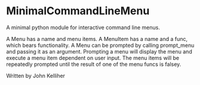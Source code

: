 # MinimalCommandLineMenu
A minimal python module for interactive command line menus.

A Menu has a name and menu items.
A MenuItem has a name and a func, which bears functionality.
A Menu can be prompted by calling prompt_menu and passing it as an argument.  Prompting a menu will display the menu and execute a menu item dependent on user input.
The menu items will be repeatedly prompted until the result of one of the menu funcs is falsey.

Written by John Kelliher
